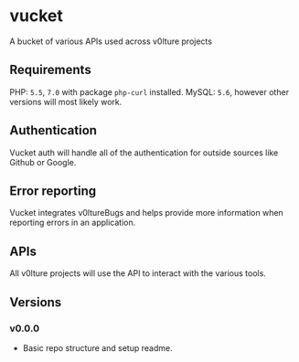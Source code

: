 # vucket
A bucket of various APIs used across v0lture projects

## Requirements
PHP: `5.5`, `7.0` with package `php-curl` installed.
MySQL: `5.6`, however other versions will most likely work.

## Authentication
Vucket auth will handle all of the authentication for outside sources like Github or Google.

## Error reporting
Vucket integrates v0ltureBugs and helps provide more information when reporting errors in an application.

## APIs
All v0lture projects will use the API to interact with the various tools.

## Versions
### v0.0.0
* Basic repo structure and setup readme.
